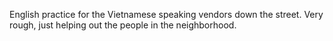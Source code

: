 English practice for the Vietnamese speaking vendors down the street. Very rough, just helping out the people in the neighborhood.
